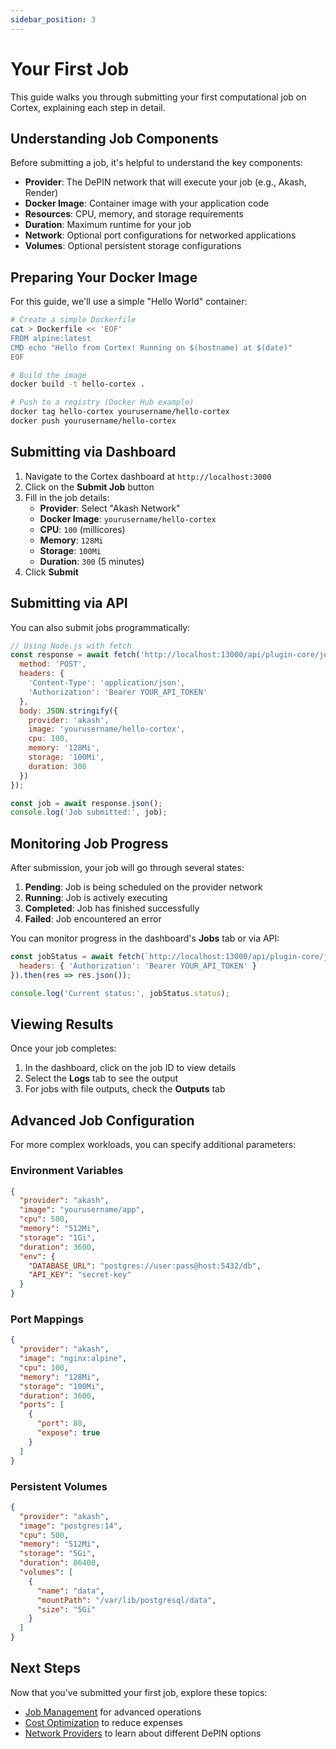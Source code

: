 ```yaml
---
sidebar_position: 3
---
```


# Your First Job

This guide walks you through submitting your first computational job on Cortex, explaining each step in detail.

## Understanding Job Components

Before submitting a job, it's helpful to understand the key components:

- **Provider**: The DePIN network that will execute your job (e.g., Akash, Render)
- **Docker Image**: Container image with your application code
- **Resources**: CPU, memory, and storage requirements
- **Duration**: Maximum runtime for your job
- **Network**: Optional port configurations for networked applications
- **Volumes**: Optional persistent storage configurations

## Preparing Your Docker Image

For this guide, we'll use a simple "Hello World" container:

```bash
# Create a simple Dockerfile
cat > Dockerfile << 'EOF'
FROM alpine:latest
CMD echo "Hello from Cortex! Running on $(hostname) at $(date)"
EOF

# Build the image
docker build -t hello-cortex .

# Push to a registry (Docker Hub example)
docker tag hello-cortex yourusername/hello-cortex
docker push yourusername/hello-cortex
```

## Submitting via Dashboard

1. Navigate to the Cortex dashboard at `http://localhost:3000`
2. Click on the **Submit Job** button
3. Fill in the job details:
   - **Provider**: Select "Akash Network"
   - **Docker Image**: `yourusername/hello-cortex`
   - **CPU**: `100` (millicores)
   - **Memory**: `128Mi`
   - **Storage**: `100Mi`
   - **Duration**: `300` (5 minutes)
4. Click **Submit**

## Submitting via API

You can also submit jobs programmatically:

```javascript
// Using Node.js with fetch
const response = await fetch('http://localhost:13000/api/plugin-core/jobs', {
  method: 'POST',
  headers: {
    'Content-Type': 'application/json',
    'Authorization': 'Bearer YOUR_API_TOKEN'
  },
  body: JSON.stringify({
    provider: 'akash',
    image: 'yourusername/hello-cortex',
    cpu: 100,
    memory: '128Mi',
    storage: '100Mi',
    duration: 300
  })
});

const job = await response.json();
console.log('Job submitted:', job);
```

## Monitoring Job Progress

After submission, your job will go through several states:

1. **Pending**: Job is being scheduled on the provider network
2. **Running**: Job is actively executing
3. **Completed**: Job has finished successfully
4. **Failed**: Job encountered an error

You can monitor progress in the dashboard's **Jobs** tab or via API:

```javascript
const jobStatus = await fetch(`http://localhost:13000/api/plugin-core/jobs/${jobId}`, {
  headers: { 'Authorization': 'Bearer YOUR_API_TOKEN' }
}).then(res => res.json());

console.log('Current status:', jobStatus.status);
```

## Viewing Results

Once your job completes:

1. In the dashboard, click on the job ID to view details
2. Select the **Logs** tab to see the output
3. For jobs with file outputs, check the **Outputs** tab

## Advanced Job Configuration

For more complex workloads, you can specify additional parameters:

### Environment Variables

```json
{
  "provider": "akash",
  "image": "yourusername/app",
  "cpu": 500,
  "memory": "512Mi",
  "storage": "1Gi",
  "duration": 3600,
  "env": {
    "DATABASE_URL": "postgres://user:pass@host:5432/db",
    "API_KEY": "secret-key"
  }
}
```

### Port Mappings

```json
{
  "provider": "akash",
  "image": "nginx:alpine",
  "cpu": 100,
  "memory": "128Mi",
  "storage": "100Mi",
  "duration": 3600,
  "ports": [
    {
      "port": 80,
      "expose": true
    }
  ]
}
```

### Persistent Volumes

```json
{
  "provider": "akash",
  "image": "postgres:14",
  "cpu": 500,
  "memory": "512Mi",
  "storage": "5Gi",
  "duration": 86400,
  "volumes": [
    {
      "name": "data",
      "mountPath": "/var/lib/postgresql/data",
      "size": "5Gi"
    }
  ]
}
```

## Next Steps

Now that you've submitted your first job, explore these topics:

- [Job Management](../guide/job-management) for advanced operations
- [Cost Optimization](../guide/cost-optimization) to reduce expenses
- [Network Providers](../guide/network-providers) to learn about different DePIN options
